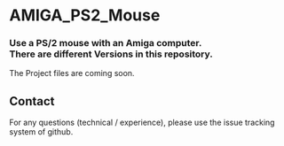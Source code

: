 # AMIGA_PS2_Mouse
<h3>Use a PS/2 mouse with an Amiga computer. <br />There are different Versions in this repository.</h3>
<p>The Project files are coming soon.</p>

## Contact
For any questions (technical / experience), please use the issue tracking system of github.
